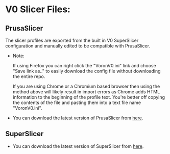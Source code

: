 # V0 Slicer Files:

## PrusaSlicer

The slicer profiles are exported from the built in V0 SuperSlicer configuration and manually edited to be compatible with PrusaSlicer.

- Note: 

     If using Firefox you can right click the "VoronV0.ini" link and choose "Save link as.." to easily download the config file without downloading the entire repo.
        
     If you are using Chrome or a Chromium based browser then using the method above will likely result in import errors as Chrome adds HTML information to the beginning of the profile text. You're better off copying the contents of the file and pasting them into a text file name "VoronV0.ini".

- You can download the latest version of PrusaSlicer from [here](https://github.com/prusa3d/PrusaSlicer).

## SuperSlicer

- You can download the latest version of SuperSlicer from [here](https://github.com/supermerill/SuperSlicer).
